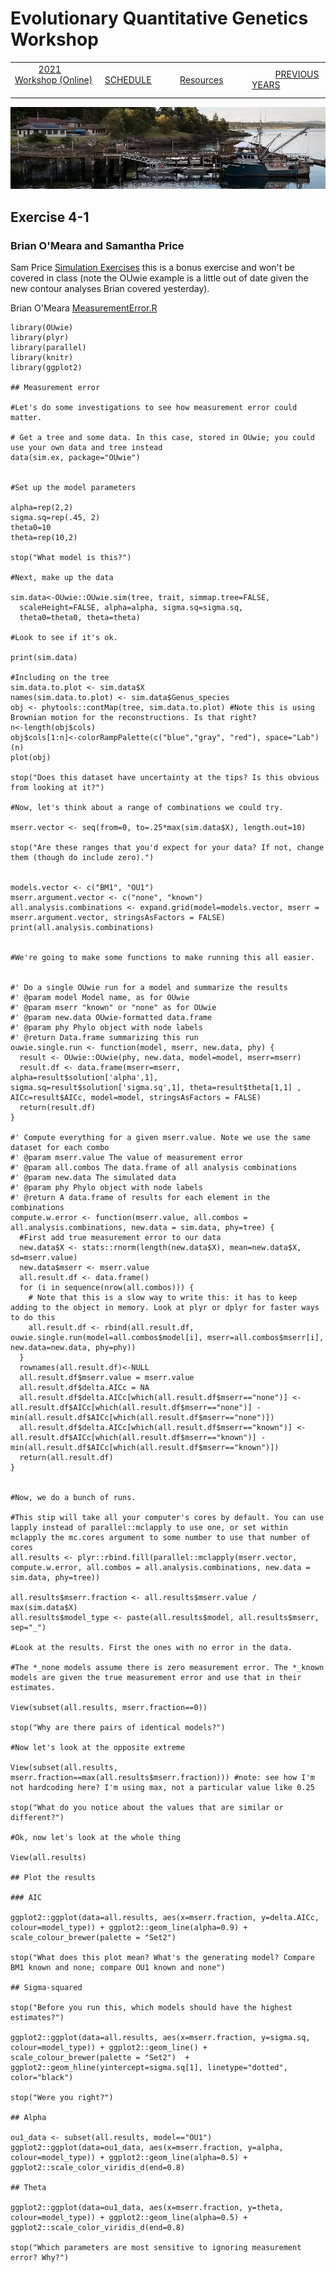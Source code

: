 
# Evolutionary Quantitative Genetics Workshop #

|        |        |        |    |
|--------|---------------------------------------------|--------------------|------------------------------------------|
| &nbsp;&nbsp;&nbsp;&nbsp;&nbsp;&nbsp;&nbsp;&nbsp;&nbsp; [2021 Workshop (Online)](/index.html) &nbsp;&nbsp;&nbsp;&nbsp;&nbsp;&nbsp;&nbsp;&nbsp;&nbsp; | &nbsp;&nbsp;&nbsp;&nbsp;&nbsp;&nbsp;&nbsp;&nbsp;&nbsp;&nbsp;&nbsp;&nbsp; [SCHEDULE](schedule.html) &nbsp;&nbsp;&nbsp;&nbsp;&nbsp;&nbsp;&nbsp;&nbsp;&nbsp; | &nbsp;&nbsp;&nbsp;&nbsp;&nbsp;&nbsp;&nbsp;&nbsp;&nbsp;&nbsp;&nbsp;&nbsp; [Resources](resources.html) &nbsp;&nbsp;&nbsp;&nbsp;&nbsp;&nbsp;&nbsp;&nbsp;&nbsp; | &nbsp;&nbsp;&nbsp;&nbsp;&nbsp;&nbsp;&nbsp;&nbsp;&nbsp; [PREVIOUS YEARS](previous.html) &nbsp;&nbsp;&nbsp;&nbsp;&nbsp;&nbsp; |


<div align="left">
<img src="/media/FHLimage2018b.jpg" alt="FHL waterfront in 2018">
</div>

## Exercise 4-1 ##

### Brian O'Meara and Samantha Price ###
  
Sam Price [Simulation Exercises](https://drive.google.com/drive/folders/1tlO2riQOHjCBQaD6GP6QXSnwW2nOOajW?usp=sharing) this is a bonus exercise and won't be covered in class (note the OUwie example is a little out of date given the new contour analyses Brian covered yesterday).

Brian O'Meara [MeasurementError.R](https://drive.google.com/file/d/1Y5YLuic8-rSrXBV1c8pI757CLs3gMgm9/view?usp=sharing)

```
library(OUwie)
library(plyr)
library(parallel)
library(knitr)
library(ggplot2)

## Measurement error

#Let's do some investigations to see how measurement error could matter.

# Get a tree and some data. In this case, stored in OUwie; you could use your own data and tree instead
data(sim.ex, package="OUwie")


#Set up the model parameters

alpha=rep(2,2)
sigma.sq=rep(.45, 2)
theta0=10
theta=rep(10,2)

stop("What model is this?")

#Next, make up the data

sim.data<-OUwie::OUwie.sim(tree, trait, simmap.tree=FALSE,
  scaleHeight=FALSE, alpha=alpha, sigma.sq=sigma.sq,
  theta0=theta0, theta=theta)

#Look to see if it's ok. 

print(sim.data)

#Including on the tree
sim.data.to.plot <- sim.data$X
names(sim.data.to.plot) <- sim.data$Genus_species
obj <- phytools::contMap(tree, sim.data.to.plot) #Note this is using Brownian motion for the reconstructions. Is that right?
n<-length(obj$cols)
obj$cols[1:n]<-colorRampPalette(c("blue","gray", "red"), space="Lab")(n)
plot(obj)

stop("Does this dataset have uncertainty at the tips? Is this obvious from looking at it?")

#Now, let's think about a range of combinations we could try.

mserr.vector <- seq(from=0, to=.25*max(sim.data$X), length.out=10)

stop("Are these ranges that you'd expect for your data? If not, change them (though do include zero).")


models.vector <- c("BM1", "OU1")
mserr.argument.vector <- c("none", "known")
all.analysis.combinations <- expand.grid(model=models.vector, mserr = mserr.argument.vector, stringsAsFactors = FALSE)
print(all.analysis.combinations)


#We're going to make some functions to make running this all easier. 


#' Do a single OUwie run for a model and summarize the results
#' @param model Model name, as for OUwie
#' @param mserr "known" or "none" as for OUwie
#' @param new.data OUwie-formatted data.frame
#' @param phy Phylo object with node labels
#' @return Data.frame summarizing this run
ouwie.single.run <- function(model, mserr, new.data, phy) {
  result <- OUwie::OUwie(phy, new.data, model=model, mserr=mserr)
  result.df <- data.frame(mserr=mserr, alpha=result$solution['alpha',1], sigma.sq=result$solution['sigma.sq',1], theta=result$theta[1,1] , AICc=result$AICc, model=model, stringsAsFactors = FALSE)
  return(result.df)
}

#' Compute everything for a given mserr.value. Note we use the same dataset for each combo
#' @param mserr.value The value of measurement error
#' @param all.combos The data.frame of all analysis combinations
#' @param new.data The simulated data
#' @param phy Phylo object with node labels
#' @return A data.frame of results for each element in the combinations
compute.w.error <- function(mserr.value, all.combos = all.analysis.combinations, new.data = sim.data, phy=tree) {
  #First add true measurement error to our data
  new.data$X <- stats::rnorm(length(new.data$X), mean=new.data$X, sd=mserr.value)
  new.data$mserr <- mserr.value
  all.result.df <- data.frame()
  for (i in sequence(nrow(all.combos))) {
    # Note that this is a slow way to write this: it has to keep adding to the object in memory. Look at plyr or dplyr for faster ways to do this
    all.result.df <- rbind(all.result.df, ouwie.single.run(model=all.combos$model[i], mserr=all.combos$mserr[i],  new.data=new.data, phy=phy))
  }
  rownames(all.result.df)<-NULL
  all.result.df$mserr.value = mserr.value
  all.result.df$delta.AICc = NA
  all.result.df$delta.AICc[which(all.result.df$mserr=="none")] <- all.result.df$AICc[which(all.result.df$mserr=="none")] - min(all.result.df$AICc[which(all.result.df$mserr=="none")])
  all.result.df$delta.AICc[which(all.result.df$mserr=="known")] <- all.result.df$AICc[which(all.result.df$mserr=="known")] - min(all.result.df$AICc[which(all.result.df$mserr=="known")]) 
  return(all.result.df)
}


#Now, we do a bunch of runs.

#This stip will take all your computer's cores by default. You can use lapply instead of parallel::mclapply to use one, or set within mclapply the mc.cores argument to some number to use that number of cores
all.results <- plyr::rbind.fill(parallel::mclapply(mserr.vector, 
compute.w.error, all.combos = all.analysis.combinations, new.data = sim.data, phy=tree))

all.results$mserr.fraction <- all.results$mserr.value / max(sim.data$X)
all.results$model_type <- paste(all.results$model, all.results$mserr, sep="_")

#Look at the results. First the ones with no error in the data.

#The *_none models assume there is zero measurement error. The *_known models are given the true measurement error and use that in their estimates.

View(subset(all.results, mserr.fraction==0))

stop("Why are there pairs of identical models?")

#Now let's look at the opposite extreme

View(subset(all.results, mserr.fraction==max(all.results$mserr.fraction))) #note: see how I'm not hardcoding here? I'm using max, not a particular value like 0.25

stop("What do you notice about the values that are similar or different?")

#Ok, now let's look at the whole thing

View(all.results)

## Plot the results

### AIC 

ggplot2::ggplot(data=all.results, aes(x=mserr.fraction, y=delta.AICc, colour=model_type)) + ggplot2::geom_line(alpha=0.9) + scale_colour_brewer(palette = "Set2")

stop("What does this plot mean? What's the generating model? Compare BM1 known and none; compare OU1 known and none")

## Sigma-squared

stop("Before you run this, which models should have the highest estimates?")

ggplot2::ggplot(data=all.results, aes(x=mserr.fraction, y=sigma.sq, colour=model_type)) + ggplot2::geom_line() + scale_colour_brewer(palette = "Set2")  + ggplot2::geom_hline(yintercept=sigma.sq[1], linetype="dotted", color="black")

stop("Were you right?")

## Alpha

ou1_data <- subset(all.results, model=="OU1")
ggplot2::ggplot(data=ou1_data, aes(x=mserr.fraction, y=alpha, colour=model_type)) + ggplot2::geom_line(alpha=0.5) + ggplot2::scale_color_viridis_d(end=0.8)

## Theta

ggplot2::ggplot(data=ou1_data, aes(x=mserr.fraction, y=theta, colour=model_type)) + ggplot2::geom_line(alpha=0.5) + ggplot2::scale_color_viridis_d(end=0.8)

stop("Which parameters are most sensitive to ignoring measurement error? Why?")
```
